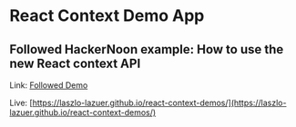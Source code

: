 # React Context Demo App
## Followed HackerNoon example: How to use the new React context API

Link: [Followed Demo](https://hackernoon.com/how-to-use-the-new-react-context-api-fce011e7d87)

Live: [https://laszlo-lazuer.github.io/react-context-demos/](https://laszlo-lazuer.github.io/react-context-demos/)
